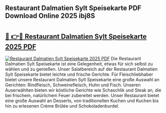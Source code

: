 ## Restaurant Dalmatien Sylt Speisekarte PDF Download Online 2025 ibj8S

# <h2><a href="http://gcb46of.nevu.top/?p=Restaurant+Dalmatien+Sylt+Speisekarte">🔗 👉🔴 Restaurant Dalmatien Sylt Speisekarte 2025 PDF</a></h2>

[![Restaurant Dalmatien Sylt Speisekarte 2025 PDF](https://i.imgur.com/dBaPXMq.png)](http://gcb46of.nevu.top/?p=Restaurant+Dalmatien+Sylt+Speisekarte)
Die Restaurant Dalmatien Sylt Speisekarte ist eine Gelegenheit, etwas für sich selbst zu wählen und zu genießen. Unser Salatbereich auf der Restaurant Dalmatien Sylt Speisekarte bietet leichte und frische Gerichte. Für Fleischliebhaber bietet unsere Restaurant Dalmatien Sylt Speisekarte eine große Auswahl an Gerichten: Rindfleisch, Schweinefleisch, Huhn und Fisch. Unseren Auserwählten bieten wir köstliche Gerichte wie Schaschlik und Steak an, die bei frischem, natürlichem Feuer zubereitet werden. Unser Restaurant bietet eine große Auswahl an Desserts, von traditionellen Kuchen und Kuchen bis hin zu erlesenen Crème Brûlée und Schokoladenburdel.
